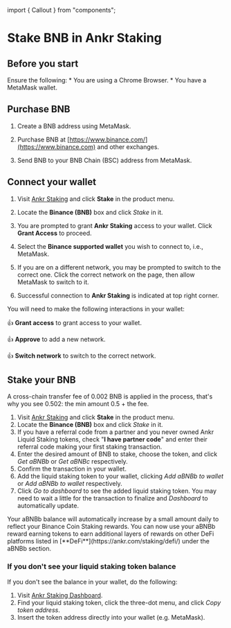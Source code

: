 import { Callout } from "components";

# Stake BNB in Ankr Staking

## Before you start

<Callout>
Ensure the following:
* You are using a Chrome Browser.
* You have a MetaMask wallet.
</Callout>

## Purchase BNB

1. Create a BNB address using MetaMask.

2. Purchase BNB at [https://www.binance.com/](https://www.binance.com) and other exchanges.

3. Send BNB to your BNB Chain (BSC) address from MetaMask.

## Connect your wallet

1. Visit [Ankr Staking](https://www.ankr.com/staking/) and click **Stake** in the product menu.

2. Locate the **Binance (BNB)** box and click *Stake* in it.

3. You are prompted to grant **Ankr Staking** access to your wallet. Click **Grant Access** to proceed.

4. Select the **Binance supported wallet** you wish to connect to, i.e., MetaMask.

5. If you are on a different network, you may be prompted to switch to the correct one. Click the correct network on the page, then allow MetaMask to switch to it.

6. Successful connection to **Ankr Staking** is indicated at top right corner.

You will need to make the following interactions in your wallet:

👍 **Grant access** to grant access to your wallet.

👍 **Approve** to add a new network.

👍 **Switch network** to switch to the correсt network.

## Stake your BNB

<Callout type="info" emoji="ℹ">
A cross-chain transfer fee of 0.002 BNB is applied in the process, that's why you see 0.502: the min amount 0.5 + the fee.
</Callout>

1. Visit [Ankr Staking](https://www.ankr.com/staking/) and click **Stake** in the product menu. 
2. Locate the **Binance (BNB)** box and click *Stake* in it.
3. If you have a referral code from a partner and you never owned Ankr Liquid Staking tokens, check "**I have partner code**" and enter their referral code making your first staking transaction.
4. Enter the desired amount of BNB to stake, choose the token, and click *Get aBNBb* or *Get aBNBc* respectively.
5. Confirm the transaction in your wallet.
6. Add the liquid staking token to your wallet, clicking *Add aBNBb to wallet* or *Add aBNBb to wallet* respectively.
7. Click *Go to dashboard* to see the added liquid staking token. You may need to wait a little for the transaction to finalize and *Dashboard* to automatically update. 


<Callout emoji="✅">
Your aBNBb balance will automatically increase by a small amount daily to reflect your Binance Coin Staking rewards. 
You can now use your aBNBb reward earning tokens to earn additional layers of rewards on other DeFi platforms listed in [**DeFi**](https://ankr.com/staking/defi/) under the aBNBb section.
</Callout>

### If you don't see your liquid staking token balance

If you don't see the balance in your wallet, do the following:

1. Visit [Ankr Staking Dashboard](https://www.ankr.com/staking/dashboard).
2. Find your liquid staking token, click the three-dot menu, and click *Copy token address*.
3. Insert the token address directly into your wallet (e.g. MetaMask).
